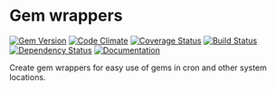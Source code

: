 # Gem wrappers

[![Gem Version](https://badge.fury.io/rb/gem-wrappers.png)](http://rubygems.org/gems/gem-wrappers)
[![Code Climate](https://codeclimate.com/github/rvm/gem-wrappers.png)](https://codeclimate.com/github/rvm/gem-wrappers)
[![Coverage Status](https://coveralls.io/repos/rvm/gem-wrappers/badge.png?branch=master)](https://coveralls.io/r/rvm/gem-wrappers?branch=master)
[![Build Status](https://travis-ci.org/rvm/gem-wrappers.png?branch=master)](https://travis-ci.org/rvm/gem-wrappers)
[![Dependency Status](https://gemnasium.com/rvm/gem-wrappers.png)](https://gemnasium.com/rvm/gem-wrappers)
[![Documentation](http://b.repl.ca/v1/yard-docs-blue.png)](http://rubydoc.info/gems/gem-wrappers/frames)

Create gem wrappers for easy use of gems in cron and other system locations.
